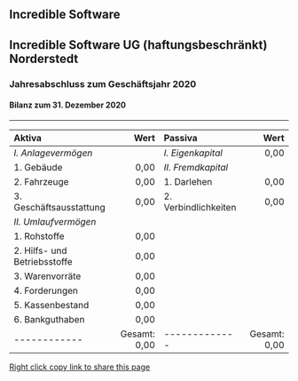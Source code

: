 ## Incredible Software ##
Incredible Software UG (haftungsbeschränkt)  
Norderstedt  
---
### Jahresabschluss zum Geschäftsjahr 2020
#### Bilanz zum 31. Dezember 2020
---

|**Aktiva**|Wert|**Passiva**|Wert|
|:------------|-------------:|:-------------|-------------:|
|*I. Anlagevermögen*||*I. Eigenkapital*|0,00|
|       1. Gebäude|0,00|*II. Fremdkapital*||
|       2. Fahrzeuge|0,00|     1. Darlehen|0,00|
|       3. Geschäftsausstattung|0,00|      2. Verbindlichkeiten|0,00|
|*II. Umlaufvermögen*||||
|   1. Rohstoffe|0,00|||
|   2. Hilfs- und Betriebsstoffe|0,00|||
|   3. Warenvorräte|0,00|||
|   4. Forderungen|0,00|||
|   5. Kassenbestand|0,00|||
|   6. Bankguthaben|0,00|||
|------------|Gesamt: 0,00|-------------|Gesamt: 0,00|

[Right click copy link to share this page](https://inetbusiness.github.io/epub/germany/bilanz/2020/Incredible_Software_UG/)